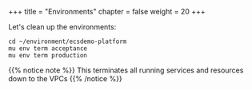 +++
title = "Environments"
chapter = false
weight = 20
+++

Let's clean up the environments:

```
cd ~/environment/ecsdemo-platform
mu env term acceptance
mu env term production

```
{{% notice note %}}
This terminates all running services and resources down to the VPCs
{{% /notice %}}

